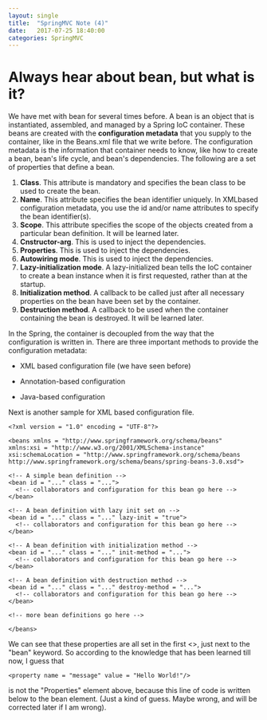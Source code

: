 ```yaml
---
layout: single
title:  "SpringMVC Note (4)"
date:   2017-07-25 18:40:00
categories: SpringMVC
---
```


# Always hear about bean, but what is it? #

We have met with bean for several times before. A bean is an object that is instantiated, assembled, and managed by a Spring IoC container. These beans are created with the **configuration metadata** that you supply to the container, like in the Beans.xml file that we write before. The configuration metadata is the information that container needs to know, like how to create a bean, bean's life cycle, and bean's dependencies. The following are a set of properties that define a bean.

1. **Class**. This attribute is mandatory and specifies the bean class to be used to create the bean.
2. **Name**. This attribute specifies the bean identifier uniquely. In XMLbased configuration metadata, you use the id and/or name attributes to specify the bean identifier(s).
3. **Scope**. This attribute specifies the scope of the objects created from a particular bean definition. It will be learned later.
4. **Cnstructor-arg**. This is used to inject the dependencies.
5. **Properties**. This is used to inject the dependencies.
6. **Autowiring mode**. This is used to inject the dependencies.
7. **Lazy-initialization mode**. A lazy-initialized bean tells the IoC container to create a bean instance when it is first requested, rather than at the startup.
8. **Initialization method**. A callback to be called just after all necessary properties on the bean have been set by the container.
9. **Destruction method**. A callback to be used when the container containing the bean is destroyed. It will be learned later.

In the Spring, the container is decoupled from the way that the configuration is written in. There are three important methods to provide the configuration metadata:

- XML based configuration file (we have seen before)

- Annotation-based configuration

- Java-based configuration

Next is another sample for XML based configuration file.

	<?xml version = "1.0" encoding = "UTF-8"?>

	<beans xmlns = "http://www.springframework.org/schema/beans"
   	xmlns:xsi = "http://www.w3.org/2001/XMLSchema-instance"
   	xsi:schemaLocation = "http://www.springframework.org/schema/beans
   	http://www.springframework.org/schema/beans/spring-beans-3.0.xsd">

   	<!-- A simple bean definition -->
   	<bean id = "..." class = "...">
      <!-- collaborators and configuration for this bean go here -->
   	</bean>

   	<!-- A bean definition with lazy init set on -->
   	<bean id = "..." class = "..." lazy-init = "true">
      <!-- collaborators and configuration for this bean go here -->
   	</bean>

   	<!-- A bean definition with initialization method -->
   	<bean id = "..." class = "..." init-method = "...">
      <!-- collaborators and configuration for this bean go here -->
   	</bean>

   	<!-- A bean definition with destruction method -->
   	<bean id = "..." class = "..." destroy-method = "...">
      <!-- collaborators and configuration for this bean go here -->
   	</bean>

   	<!-- more bean definitions go here -->
   
	</beans>

We can see that these properties are all set in the first <>, just next to the "bean" keyword. So according to the knowledge that has been learned till now, I guess that

    <property name = "message" value = "Hello World!"/>

is not the "Properties" element above, because this line of code is written below to the bean element. (Just a kind of guess. Maybe wrong, and will be corrected later if I am wrong).


